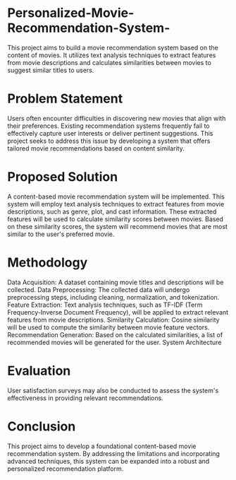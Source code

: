 # Personalized-Movie-Recommendation-System-
This project aims to build a movie recommendation system based on the content of movies. It utilizes text analysis techniques to extract features from movie descriptions and calculates similarities between movies to suggest similar titles to users.


# Problem Statement
Users often encounter difficulties in discovering new movies that align with their preferences. Existing recommendation systems frequently fail to effectively capture user interests or deliver pertinent suggestions. This project seeks to address this issue by developing a system that offers tailored movie recommendations based on content similarity.

# Proposed Solution
A content-based movie recommendation system will be implemented. This system will employ text analysis techniques to extract features from movie descriptions, such as genre, plot, and cast information. These extracted features will be used to calculate similarity scores between movies. Based on these similarity scores, the system will recommend movies that are most similar to the user's preferred movie.

# Methodology
Data Acquisition: A dataset containing movie titles and descriptions will be collected.
Data Preprocessing: The collected data will undergo preprocessing steps, including cleaning, normalization, and tokenization.
Feature Extraction: Text analysis techniques, such as TF-IDF (Term Frequency-Inverse Document Frequency), will be applied to extract relevant features from movie descriptions.
Similarity Calculation: Cosine similarity will be used to compute the similarity between movie feature vectors.
Recommendation Generation: Based on the calculated similarities, a list of recommended movies will be generated for the user.
System Architecture

# Evaluation
User satisfaction surveys may also be conducted to assess the system's effectiveness in providing relevant recommendations.



# Conclusion
This project aims to develop a foundational content-based movie recommendation system. By addressing the limitations and incorporating advanced techniques, this system can be expanded into a robust and personalized recommendation platform.

